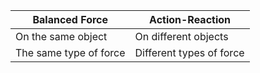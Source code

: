 
|Balanced Force|Action-Reaction|
|--|--|
|On the same object|On different objects|
|The same type of force|Different types of force|
